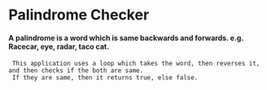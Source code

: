 # Palindrome Checker

#### A palindrome is a word which is same backwards and forwards. e.g. Racecar, eye, radar, taco cat.

     This application uses a loop which takes the word, then reverses it, and then checks if the both are same. 
     If they are same, then it returns true, else false.
